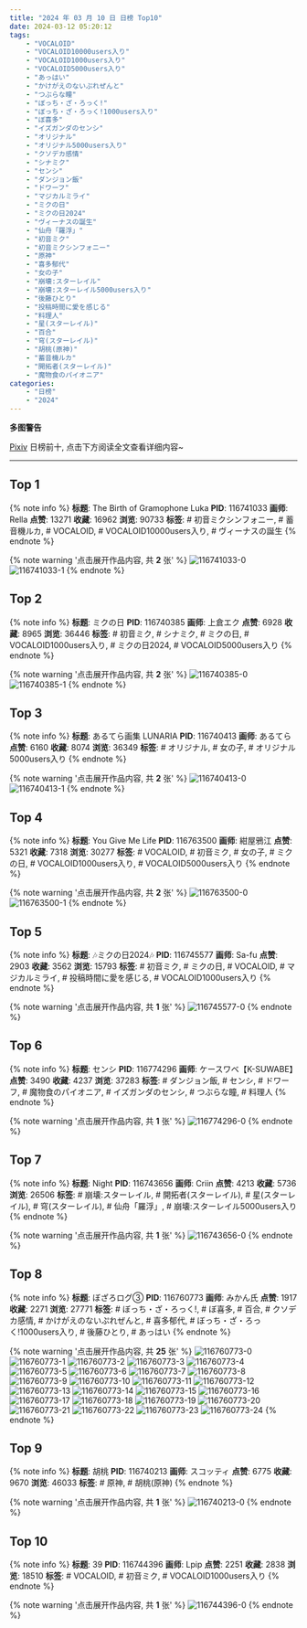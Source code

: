 ```yaml
---
title: "2024 年 03 月 10 日 日榜 Top10"
date: 2024-03-12 05:20:12
tags:
    - "VOCALOID"
    - "VOCALOID10000users入り"
    - "VOCALOID1000users入り"
    - "VOCALOID5000users入り"
    - "あっはい"
    - "かけがえのないぷれぜんと"
    - "つぶらな瞳"
    - "ぼっち・ざ・ろっく!"
    - "ぼっち・ざ・ろっく!1000users入り"
    - "ぼ喜多"
    - "イズガンダのセンシ"
    - "オリジナル"
    - "オリジナル5000users入り"
    - "クソデカ感情"
    - "シナミク"
    - "センシ"
    - "ダンジョン飯"
    - "ドワーフ"
    - "マジカルミライ"
    - "ミクの日"
    - "ミクの日2024"
    - "ヴィーナスの誕生"
    - "仙舟「羅浮」"
    - "初音ミク"
    - "初音ミクシンフォニー"
    - "原神"
    - "喜多郁代"
    - "女の子"
    - "崩壊:スターレイル"
    - "崩壊:スターレイル5000users入り"
    - "後藤ひとり"
    - "投稿時間に愛を感じる"
    - "料理人"
    - "星(スターレイル)"
    - "百合"
    - "穹(スターレイル)"
    - "胡桃(原神)"
    - "蓄音機ルカ"
    - "開拓者(スターレイル)"
    - "魔物食のパイオニア"
categories:
    - "日榜"
    - "2024"
---
```


<i class="fa fa-triangle-exclamation"></i>**多图警告**<i class="fa fa-triangle-exclamation"></i>

[Pixiv](https://www.pixiv.net/) 日榜前十, 点击下方阅读全文查看详细内容~

<!-- more -->

---

## Top 1

{% note info %}
**标题**: The Birth of Gramophone Luka
**PID**: 116741033 **画师**: Rella
**点赞**: 13271 **收藏**: 16962 **浏览**: 90733
**标签**: # 初音ミクシンフォニー, # 蓄音機ルカ, # VOCALOID, # VOCALOID10000users入り, # ヴィーナスの誕生
{% endnote %}

{% note warning '点击展开作品内容, 共 **2** 张' %}
![116741033-0](https://i.pixiv.re/img-original/img/2024/03/09/00/09/16/116741033_p0.jpg)
![116741033-1](https://i.pixiv.re/img-original/img/2024/03/09/00/09/16/116741033_p1.jpg)
{% endnote %}

## Top 2

{% note info %}
**标题**: ミクの日
**PID**: 116740385 **画师**: 上倉エク
**点赞**: 6928 **收藏**: 8965 **浏览**: 36446
**标签**: # 初音ミク, # シナミク, # ミクの日, # VOCALOID1000users入り, # ミクの日2024, # VOCALOID5000users入り
{% endnote %}

{% note warning '点击展开作品内容, 共 **2** 张' %}
![116740385-0](https://i.pixiv.re/img-original/img/2024/03/09/00/00/53/116740385_p0.png)
![116740385-1](https://i.pixiv.re/img-original/img/2024/03/09/00/00/53/116740385_p1.png)
{% endnote %}

## Top 3

{% note info %}
**标题**: あるてら画集 LUNARIA
**PID**: 116740413 **画师**: あるてら
**点赞**: 6160 **收藏**: 8074 **浏览**: 36349
**标签**: # オリジナル, # 女の子, # オリジナル5000users入り
{% endnote %}

{% note warning '点击展开作品内容, 共 **2** 张' %}
![116740413-0](https://i.pixiv.re/img-original/img/2024/03/09/00/01/01/116740413_p0.jpg)
![116740413-1](https://i.pixiv.re/img-original/img/2024/03/09/00/01/01/116740413_p1.jpg)
{% endnote %}

## Top 4

{% note info %}
**标题**: You Give Me Life
**PID**: 116763500 **画师**: 紺屋鴉江
**点赞**: 5321 **收藏**: 7318 **浏览**: 30277
**标签**: # VOCALOID, # 初音ミク, # 女の子, # ミクの日, # VOCALOID1000users入り, # VOCALOID5000users入り
{% endnote %}

{% note warning '点击展开作品内容, 共 **2** 张' %}
![116763500-0](https://i.pixiv.re/img-original/img/2024/03/09/19/05/40/116763500_p0.jpg)
![116763500-1](https://i.pixiv.re/img-original/img/2024/03/09/19/05/40/116763500_p1.jpg)
{% endnote %}

## Top 5

{% note info %}
**标题**: 🎶ミクの日2024🎶
**PID**: 116745577 **画师**: Sa-fu
**点赞**: 2903 **收藏**: 3562 **浏览**: 15793
**标签**: # 初音ミク, # ミクの日, # VOCALOID, # マジカルミライ, # 投稿時間に愛を感じる, # VOCALOID1000users入り
{% endnote %}

{% note warning '点击展开作品内容, 共 **1** 张' %}
![116745577-0](https://i.pixiv.re/img-original/img/2024/03/09/03/09/01/116745577_p0.jpg)
{% endnote %}

## Top 6

{% note info %}
**标题**: センシ
**PID**: 116774296 **画师**: ケースワベ【K-SUWABE】
**点赞**: 3490 **收藏**: 4237 **浏览**: 37283
**标签**: # ダンジョン飯, # センシ, # ドワーフ, # 魔物食のパイオニア, # イズガンダのセンシ, # つぶらな瞳, # 料理人
{% endnote %}

{% note warning '点击展开作品内容, 共 **1** 张' %}
![116774296-0](https://i.pixiv.re/img-original/img/2024/03/10/00/00/33/116774296_p0.jpg)
{% endnote %}

## Top 7

{% note info %}
**标题**: Night
**PID**: 116743656 **画师**: Criin
**点赞**: 4213 **收藏**: 5736 **浏览**: 26506
**标签**: # 崩壊:スターレイル, # 開拓者(スターレイル), # 星(スターレイル), # 穹(スターレイル), # 仙舟「羅浮」, # 崩壊:スターレイル5000users入り
{% endnote %}

{% note warning '点击展开作品内容, 共 **1** 张' %}
![116743656-0](https://i.pixiv.re/img-original/img/2024/03/09/01/26/20/116743656_p0.jpg)
{% endnote %}

## Top 8

{% note info %}
**标题**: ぼざろログ③
**PID**: 116760773 **画师**: みかん氏
**点赞**: 1917 **收藏**: 2271 **浏览**: 27771
**标签**: # ぼっち・ざ・ろっく!, # ぼ喜多, # 百合, # クソデカ感情, # かけがえのないぷれぜんと, # 喜多郁代, # ぼっち・ざ・ろっく!1000users入り, # 後藤ひとり, # あっはい
{% endnote %}

{% note warning '点击展开作品内容, 共 **25** 张' %}
![116760773-0](https://i.pixiv.re/img-original/img/2024/03/09/17/31/55/116760773_p0.jpg)
![116760773-1](https://i.pixiv.re/img-original/img/2024/03/09/17/31/55/116760773_p1.jpg)
![116760773-2](https://i.pixiv.re/img-original/img/2024/03/09/17/31/55/116760773_p2.jpg)
![116760773-3](https://i.pixiv.re/img-original/img/2024/03/09/17/31/55/116760773_p3.jpg)
![116760773-4](https://i.pixiv.re/img-original/img/2024/03/09/17/31/55/116760773_p4.jpg)
![116760773-5](https://i.pixiv.re/img-original/img/2024/03/09/17/31/55/116760773_p5.jpg)
![116760773-6](https://i.pixiv.re/img-original/img/2024/03/09/17/31/55/116760773_p6.jpg)
![116760773-7](https://i.pixiv.re/img-original/img/2024/03/09/17/31/55/116760773_p7.jpg)
![116760773-8](https://i.pixiv.re/img-original/img/2024/03/09/17/31/55/116760773_p8.jpg)
![116760773-9](https://i.pixiv.re/img-original/img/2024/03/09/17/31/55/116760773_p9.jpg)
![116760773-10](https://i.pixiv.re/img-original/img/2024/03/09/17/31/55/116760773_p10.jpg)
![116760773-11](https://i.pixiv.re/img-original/img/2024/03/09/17/31/55/116760773_p11.jpg)
![116760773-12](https://i.pixiv.re/img-original/img/2024/03/09/17/31/55/116760773_p12.jpg)
![116760773-13](https://i.pixiv.re/img-original/img/2024/03/09/17/31/55/116760773_p13.jpg)
![116760773-14](https://i.pixiv.re/img-original/img/2024/03/09/17/31/55/116760773_p14.jpg)
![116760773-15](https://i.pixiv.re/img-original/img/2024/03/09/17/31/55/116760773_p15.jpg)
![116760773-16](https://i.pixiv.re/img-original/img/2024/03/09/17/31/55/116760773_p16.jpg)
![116760773-17](https://i.pixiv.re/img-original/img/2024/03/09/17/31/55/116760773_p17.jpg)
![116760773-18](https://i.pixiv.re/img-original/img/2024/03/09/17/31/55/116760773_p18.jpg)
![116760773-19](https://i.pixiv.re/img-original/img/2024/03/09/17/31/55/116760773_p19.jpg)
![116760773-20](https://i.pixiv.re/img-original/img/2024/03/09/17/31/55/116760773_p20.jpg)
![116760773-21](https://i.pixiv.re/img-original/img/2024/03/09/17/31/55/116760773_p21.jpg)
![116760773-22](https://i.pixiv.re/img-original/img/2024/03/09/17/31/55/116760773_p22.jpg)
![116760773-23](https://i.pixiv.re/img-original/img/2024/03/09/17/31/55/116760773_p23.jpg)
![116760773-24](https://i.pixiv.re/img-original/img/2024/03/09/17/31/55/116760773_p24.jpg)
{% endnote %}

## Top 9

{% note info %}
**标题**: 胡桃
**PID**: 116740213 **画师**: スコッティ
**点赞**: 6775 **收藏**: 9670 **浏览**: 46033
**标签**: # 原神, # 胡桃(原神)
{% endnote %}

{% note warning '点击展开作品内容, 共 **1** 张' %}
![116740213-0](https://i.pixiv.re/img-original/img/2024/03/09/00/00/18/116740213_p0.jpg)
{% endnote %}

## Top 10

{% note info %}
**标题**: 39
**PID**: 116744396 **画师**: Lpip
**点赞**: 2251 **收藏**: 2838 **浏览**: 18510
**标签**: # VOCALOID, # 初音ミク, # VOCALOID1000users入り
{% endnote %}

{% note warning '点击展开作品内容, 共 **1** 张' %}
![116744396-0](https://i.pixiv.re/img-original/img/2024/03/09/02/00/02/116744396_p0.png)
{% endnote %}
